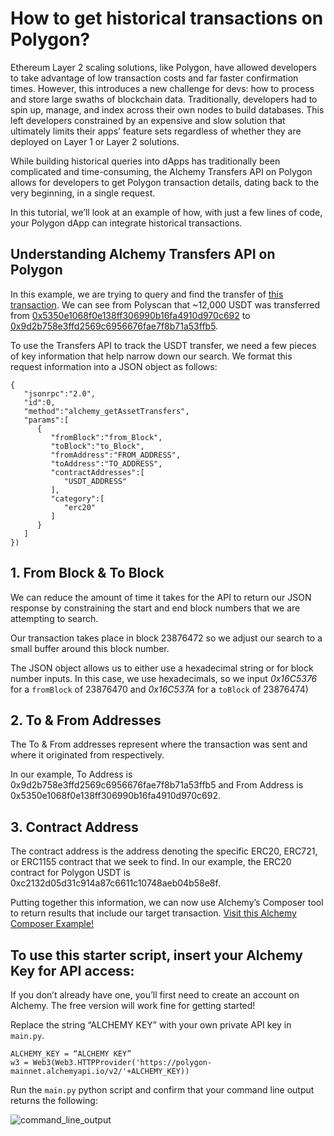 # How to get historical transactions on Polygon? 

Ethereum Layer 2 scaling solutions, like Polygon, have allowed developers to take advantage of low transaction costs and far faster confirmation times. However, this introduces a new challenge for devs: how to process and store large swaths of blockchain data. Traditionally, developers had to spin up, manage, and index across their own nodes to build databases. This left developers constrained by an expensive and slow solution that ultimately limits their apps’ feature sets regardless of whether they are deployed on Layer 1 or Layer 2 solutions.

While building historical queries into dApps has traditionally been complicated and time-consuming, the Alchemy Transfers API on Polygon allows for developers to get Polygon transaction details, dating back to the very beginning, in a single request. 

In this tutorial, we’ll look at an example of how, with just a few lines of code, your Polygon dApp can integrate historical transactions. 

## Understanding Alchemy Transfers API on Polygon

In this example, we are trying to query and find the transfer of [this transaction](https://polygonscan.com/tx/0x1e85ace98f4fc4ad7b1b64465df81d0a275d494421e553e23a238b156f42b17f). We can see from Polyscan that ~12,000 USDT was transferred from [0x5350e1068f0e138ff306990b16fa4910d970c692](https://polygonscan.com/token/0xc2132d05d31c914a87c6611c10748aeb04b58e8f?a=0x5350e1068f0e138ff306990b16fa4910d970c692) to [0x9d2b758e3ffd2569c6956676fae7f8b71a53ffb5](https://www.google.com/url?q=https://polygonscan.com/token/0xc2132d05d31c914a87c6611c10748aeb04b58e8f?a%3D0x9d2b758e3ffd2569c6956676fae7f8b71a53ffb5&sa=D&source=docs&ust=1643161531590007&usg=AOvVaw3vJ842uYyQ1Hqqjsp03eXy).

To use the Transfers API to track the USDT transfer, we need a few pieces of key information that help narrow down our search. We format this request information into a JSON object as follows:

```
{
   "jsonrpc":"2.0",
   "id":0,
   "method":"alchemy_getAssetTransfers",
   "params":[
      {
         "fromBlock":"from_Block",
         "toBlock":"to_Block",
         "fromAddress":"FROM_ADDRESS",
         "toAddress":"TO_ADDRESS",
         "contractAddresses":[
            "USDT_ADDRESS"
         ],
         "category":[
            "erc20"
         ]
      }
   ]
})
```

## 1. From Block & To Block

We can reduce the amount of time it takes for the API to return our JSON response by constraining the start and end block numbers that we are attempting to search. 

Our transaction takes place in block 23876472 so we adjust our search to a small buffer around this block number. 

The JSON object allows us to either use a hexadecimal string or for block number inputs. In this case, we use hexadecimals, so we input *0x16C5376* for a `fromBlock` of 23876470 and *0x16C537A* for a `toBlock` of 23876474)

## 2. To & From Addresses 

The To & From addresses represent where the transaction was sent and where it originated from respectively. 

In our example, To Address is 0x9d2b758e3ffd2569c6956676fae7f8b71a53ffb5 and From Address is 0x5350e1068f0e138ff306990b16fa4910d970c692.

## 3. Contract Address

The contract address is the address denoting the specific ERC20, ERC721, or ERC1155 contract that we seek to find.  In our example, the ERC20 contract for Polygon USDT is 0xc2132d05d31c914a87c6611c10748aeb04b58e8f. 

Putting together this information, we can now use Alchemy’s Composer tool to return results that include our target transaction. [Visit this Alchemy Composer Example!](https://composer.alchemyapi.io?composer_state=%7B%22chain%22%3A2%2C%22network%22%3A401%2C%22methodName%22%3A%22alchemy_getAssetTransfers%22%2C%22paramValues%22%3A%5B%7B%22excludeZeroValue%22%3Atrue%2C%22fromBlock%22%3A%220x16C5376%22%2C%22toAddress%22%3A%220x9d2b758e3ffd2569c6956676fae7f8b71a53ffb5%22%2C%22contractAddresses%22%3A%22%5B%5C%220xc2132d05d31c914a87c6611c10748aeb04b58e8f%5C%22%5D%22%2C%22fromAddress%22%3A%220x5350e1068f0e138ff306990b16fa4910d970c692%22%2C%22category%22%3A%5B%22erc20%22%5D%2C%22toBlock%22%3A%220x16C537A%22%7D%5D%7D)

## To use this starter script, insert your Alchemy Key for API access:

If you don’t already have one, you’ll first need to create an account on Alchemy. The free version will work fine for getting started!

Replace the string “ALCHEMY KEY” with your own private API key in `main.py`. 

```
ALCHEMY_KEY = “ALCHEMY KEY”
w3 = Web3(Web3.HTTPProvider('https://polygon-mainnet.alchemyapi.io/v2/'+ALCHEMY_KEY))
```

Run the `main.py` python script and confirm that your command line output returns the following:

![command_line_output](https://i.postimg.cc/76csQ9Fs/Screen-Shot-2022-01-25-at-5-02-15-PM.png)


